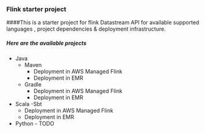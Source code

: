 ### Flink starter project

####This is a starter project for flink Datastream API for available supported languages , project dependencies & deployment infrastructure.

##### Here are the available projects

- Java
  - Maven 
    - Deployment in AWS Managed Flink 
    - Deployment in EMR 
  - Gradle 
    - Deployment in AWS Managed Flink
    - Deployment in EMR
- Scala
  -Sbt
     - Deployment in AWS Managed Flink
     - Deployment in EMR
- Python - TODO 